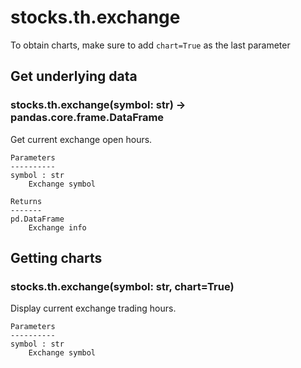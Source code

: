# stocks.th.exchange

To obtain charts, make sure to add `chart=True` as the last parameter

## Get underlying data 
### stocks.th.exchange(symbol: str) -> pandas.core.frame.DataFrame

Get current exchange open hours.

    Parameters
    ----------
    symbol : str
        Exchange symbol

    Returns
    -------
    pd.DataFrame
        Exchange info

## Getting charts 
### stocks.th.exchange(symbol: str, chart=True)

Display current exchange trading hours.

    Parameters
    ----------
    symbol : str
        Exchange symbol
